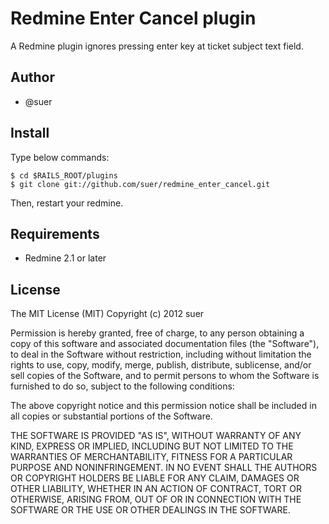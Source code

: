 Redmine Enter Cancel plugin
====================================
A Redmine plugin ignores pressing enter key at ticket subject text field.

Author
------------------------------
* @suer

Install
------------------------------
Type below commands:

    $ cd $RAILS_ROOT/plugins
    $ git clone git://github.com/suer/redmine_enter_cancel.git

Then, restart your redmine.

Requirements
------------------------------
* Redmine 2.1 or later

License
------------------------------
The MIT License (MIT)
Copyright (c) 2012 suer

Permission is hereby granted, free of charge, to any person obtaining a copy of this software and associated documentation files (the "Software"), to deal in the Software without restriction, including without limitation the rights to use, copy, modify, merge, publish, distribute, sublicense, and/or sell copies of the Software, and to permit persons to whom the Software is furnished to do so, subject to the following conditions:

The above copyright notice and this permission notice shall be included in all copies or substantial portions of the Software.

THE SOFTWARE IS PROVIDED "AS IS", WITHOUT WARRANTY OF ANY KIND, EXPRESS OR IMPLIED, INCLUDING BUT NOT LIMITED TO THE WARRANTIES OF MERCHANTABILITY, FITNESS FOR A PARTICULAR PURPOSE AND NONINFRINGEMENT. IN NO EVENT SHALL THE AUTHORS OR COPYRIGHT HOLDERS BE LIABLE FOR ANY CLAIM, DAMAGES OR OTHER LIABILITY, WHETHER IN AN ACTION OF CONTRACT, TORT OR OTHERWISE, ARISING FROM, OUT OF OR IN CONNECTION WITH THE SOFTWARE OR THE USE OR OTHER DEALINGS IN THE SOFTWARE.
